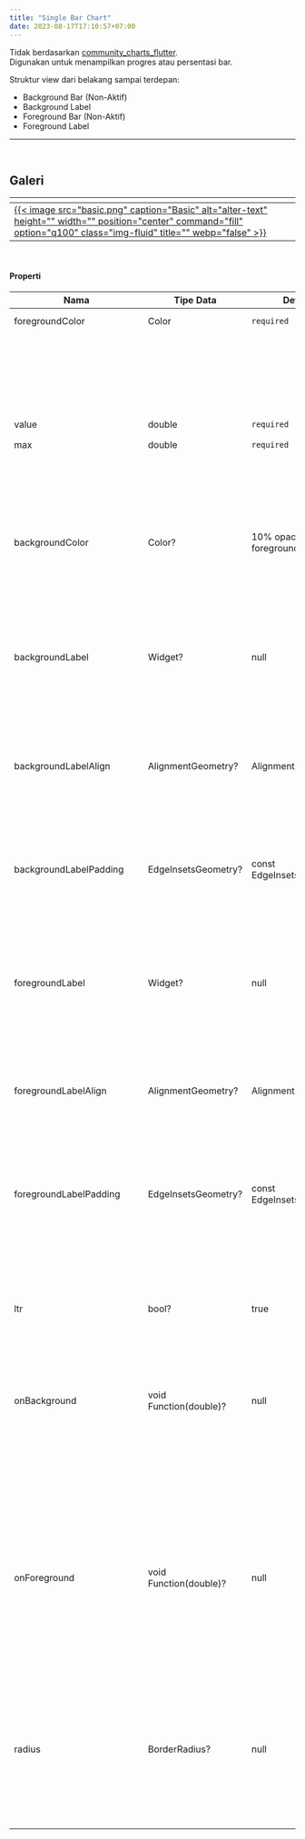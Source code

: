 ```yaml
---
title: "Single Bar Chart"
date: 2023-08-17T17:10:57+07:00
---
```


Tidak berdasarkan [community_charts_flutter](https://pub.dev/packages/community_charts_flutter).\
Digunakan untuk menampilkan progres atau persentasi bar.

Struktur view dari belakang sampai terdepan:

- Background Bar (Non-Aktif)
- Background Label
- Foreground Bar (Non-Aktif)
- Foreground Label
<hr>
<br>

## Galeri

| <div style="width:33.3%"></div>                                                                                                                                                      | <div style="width:33.3%"></div> | <div style="width:33.3%"></div> |
| ------------------------------------------------------------------------------------------------------------------------------------------------------------------------------------ | ------------------------------- | ------------------------------- |
| [{{< image src="basic.png" caption="Basic" alt="alter-text" height="" width="" position="center" command="fill" option="q100" class="img-fluid" title=""  webp="false" >}}](1_basic) |                                 |                                 |

<br>

#### Properti

| <div style="width:220px">Nama</div> | Tipe Data              | Default                          | Deksripsi                                                                                                                                                                                                                                                                                                                                                            |
| ----------------------------------- | ---------------------- | -------------------------------- | -------------------------------------------------------------------------------------------------------------------------------------------------------------------------------------------------------------------------------------------------------------------------------------------------------------------------------------------------------------------- |
| foregroundColor                     | Color                  | `required`                       | Memberikan warna bar foreground atau bar yang ada di depan                                                                                                                                                                                                                                                                                                           |
|                                     |                        |                                  | {{< image src="foregroundColor.png" caption="" alt="alter-text" height="" width="" position="center" command="fill" option="q100" class="img-fluid" title=""  webp="false" >}}                                                                                                                                                                                       |
| value                               | double                 | `required`                       | Nilai bar yang di depan                                                                                                                                                                                                                                                                                                                                              |
| max                                 | double                 | `required`                       | Nilai bar yang ada di belakang atau full bar nya                                                                                                                                                                                                                                                                                                                     |
|                                     |                        |                                  | {{< image src="value_max.png" caption="" alt="alter-text" height="" width="" position="center" command="fill" option="q100" class="img-fluid" title=""  webp="false" >}}                                                                                                                                                                                             |
| backgroundColor                     | Color?                 | 10% opacity dari foregroundColor | Warna bar di belakang                                                                                                                                                                                                                                                                                                                                                |
|                                     |                        |                                  | {{< image src="backgroundColor.png" caption="" alt="alter-text" height="" width="" position="center" command="fill" option="q100" class="img-fluid" title=""  webp="false" >}}                                                                                                                                                                                       |
| backgroundLabel                     | Widget?                | null                             | View yang ditampilkan di depan bar background. Biasanya menggunakan `Text`                                                                                                                                                                                                                                                                                           |
|                                     |                        |                                  | {{< image src="backgroundLabel.png" caption="" alt="alter-text" height="" width="" position="center" command="fill" option="q100" class="img-fluid" title=""  webp="false" >}}                                                                                                                                                                                       |
| backgroundLabelAlign                | AlignmentGeometry?     | Alignment.centerRight            | Posisi label background                                                                                                                                                                                                                                                                                                                                              |
|                                     |                        |                                  | {{< image src="backgroundLabelAlign.png" caption="" alt="alter-text" height="" width="" position="center" command="fill" option="q100" class="img-fluid" title=""  webp="false" >}}                                                                                                                                                                                  |
| backgroundLabelPadding              | EdgeInsetsGeometry?    | const EdgeInsets.all(0)          | Padding untuk label background                                                                                                                                                                                                                                                                                                                                       |
|                                     |                        |                                  | {{< image src="backgroundLabelPadding.png" caption="" alt="alter-text" height="" width="" position="center" command="fill" option="q100" class="img-fluid" title=""  webp="false" >}}                                                                                                                                                                                |
| foregroundLabel                     | Widget?                | null                             | View yang ditampilkan di depan bar foreground. Biasanya menggunakan `Text`                                                                                                                                                                                                                                                                                           |
|                                     |                        |                                  | {{< image src="foregroundLabel.png" caption="" alt="alter-text" height="" width="" position="center" command="fill" option="q100" class="img-fluid" title=""  webp="false" >}}                                                                                                                                                                                       |
| foregroundLabelAlign                | AlignmentGeometry?     | Alignment.centerRight            | Posisi label foreground                                                                                                                                                                                                                                                                                                                                              |
|                                     |                        |                                  | {{< image src="foregroundLabelAlign.png" caption="" alt="alter-text" height="" width="" position="center" command="fill" option="q100" class="img-fluid" title=""  webp="false" >}}                                                                                                                                                                                  |
| foregroundLabelPadding              | EdgeInsetsGeometry?    | const EdgeInsets.all(0)          | Padding untuk label foreground                                                                                                                                                                                                                                                                                                                                       |
|                                     |                        |                                  | {{< image src="foregroundLabelPadding.png" caption="" alt="alter-text" height="" width="" position="center" command="fill" option="q100" class="img-fluid" title=""  webp="false" >}}                                                                                                                                                                                |
| ltr                                 | bool?                  | true                             | Menentukan arah bar. Jika true maka ke-kanan dan jika false maka ke-kiri                                                                                                                                                                                                                                                                                             |
|                                     |                        |                                  | {{< image src="ltr.png" caption="" alt="alter-text" height="" width="" position="center" command="fill" option="q100" class="img-fluid" title=""  webp="false" >}}                                                                                                                                                                                                   |
| onBackground                        | void Function(double)? | null                             | Aksi ketika bar background di klik                                                                                                                                                                                                                                                                                                                                   |
|                                     |                        |                                  | {{< image src="onBackground_click.png" caption="" alt="alter-text" height="" width="" position="center" command="fill" option="q100" class="img-fluid" title=""  webp="false" >}} {{< image src="onBackground_output.png" caption="" alt="alter-text" height="" width="" position="center" command="fill" option="q100" class="img-fluid" title=""  webp="false" >}} |
| onForeground                        | void Function(double)? | null                             | Aksi ketika bar foreground di klik                                                                                                                                                                                                                                                                                                                                   |
|                                     |                        |                                  | {{< image src="onForeground_click.png" caption="" alt="alter-text" height="" width="" position="center" command="fill" option="q100" class="img-fluid" title=""  webp="false" >}} {{< image src="onForeground_output.png" caption="" alt="alter-text" height="" width="" position="center" command="fill" option="q100" class="img-fluid" title=""  webp="false" >}} |
| radius                              | BorderRadius?          | null                             | Kelengkungan sudut bar                                                                                                                                                                                                                                                                                                                                               |
|                                     |                        |                                  | {{< image src="radius.png" caption="" alt="alter-text" height="" width="" position="center" command="fill" option="q100" class="img-fluid" title=""  webp="false" >}}                                                                                                                                                                                                |

<br>
